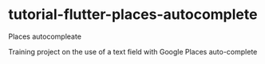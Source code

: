 # tutorial-flutter-places-autocomplete
Places autocompleate

Training project on the use of a text field with Google Places auto-complete
